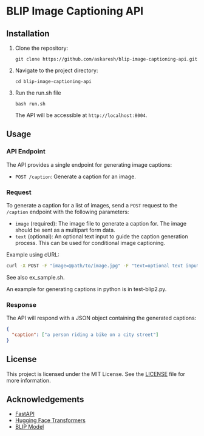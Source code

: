 # BLIP Image Captioning API


## Installation

1. Clone the repository:

   ```
   git clone https://github.com/askaresh/blip-image-captioning-api.git
   ```

2. Navigate to the project directory:

   ```
   cd blip-image-captioning-api
   ```

3. Run the run.sh file
   ```
   bash run.sh
   ```

   The API will be accessible at `http://localhost:8004`.

## Usage

### API Endpoint

The API provides a single endpoint for generating image captions:

- `POST /caption`: Generate a caption for an image.

### Request

To generate a caption for a list of images, send a `POST` request to the `/caption` endpoint with the following parameters:

- `image` (required): The image file to generate a caption for. The image should be sent as a multipart form data.
- `text` (optional): An optional text input to guide the caption generation process. This can be used for conditional image captioning.

Example using cURL:

```bash
curl -X POST -F "image=@path/to/image.jpg" -F "text=optional text input" http://localhost:8000/caption
```

See also ex_sample.sh.

An example for generating captions in python is in test-blip2.py.

### Response

The API will respond with a JSON object containing the generated captions:

```json
{
  "caption": ["a person riding a bike on a city street"]
}
```

## License

This project is licensed under the MIT License. See the [LICENSE](LICENSE) file for more information.

## Acknowledgements

- [FastAPI](https://fastapi.tiangolo.com/)
- [Hugging Face Transformers](https://huggingface.co/docs/transformers/index)
- [BLIP Model](https://huggingface.co/Salesforce/blip-image-captioning-large)